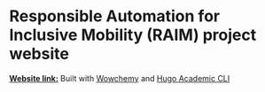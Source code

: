 # Responsible Automation for Inclusive Mobility (RAIM) project website

**[Website link:](https://raim.netlify.app/)**
Built with [Wowchemy](https://wowchemy.com) and [Hugo Academic CLI](https://github.com/wowchemy/hugo-academic-cli/)
